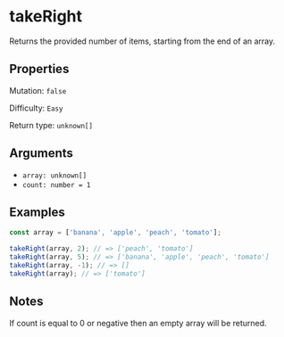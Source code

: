 # takeRight

Returns the provided number of items, starting from the end of an array.

## Properties

Mutation: `false`

Difficulty: `Easy`

Return type: `unknown[]`

## Arguments

- `array: unknown[]`
- `count: number = 1`

## Examples

```typescript
const array = ['banana', 'apple', 'peach', 'tomato'];

takeRight(array, 2); // => ['peach', 'tomato']
takeRight(array, 5); // => ['banana', 'apple', 'peach', 'tomato']
takeRight(array, -1); // => []
takeRight(array); // => ['tomato']
```

## Notes

If count is equal to 0 or negative then an empty array will be returned.
